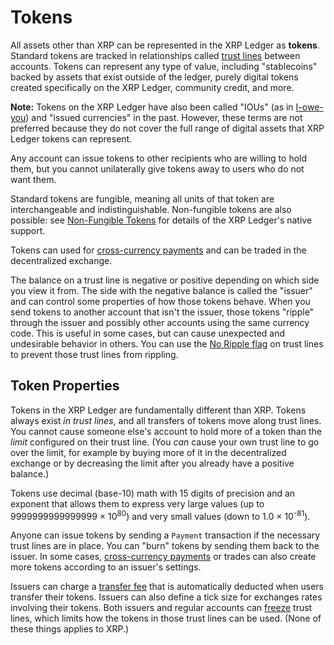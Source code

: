 # Tokens

All assets other than XRP can be represented in the XRP Ledger as **tokens**. Standard tokens are tracked in relationships called [trust lines](trust-lines-and-issuing.html) between accounts. Tokens can represent any type of value, including "stablecoins" backed by assets that exist outside of the ledger, purely digital tokens created specifically on the XRP Ledger, community credit, and more.

**Note:** Tokens on the XRP Ledger have also been called "IOUs" (as in [I-owe-you](https://en.wikipedia.org/wiki/IOU)) and "issued currencies" in the past. However, these terms are not preferred because they do not cover the full range of digital assets that XRP Ledger tokens can represent.

Any account can issue tokens to other recipients who are willing to hold them, but you cannot unilaterally give tokens away to users who do not want them.

Standard tokens are fungible, meaning all units of that token are interchangeable and indistinguishable. Non-fungible tokens are also possible: see [Non-Fungible Tokens](non-fungible.md) for details of the XRP Ledger's native support.

Tokens can used for [cross-currency payments](../transactions/payments/cross-currency-payments.md) and can be traded in the <!-- * -->decentralized exchange.

<!-- * [decentralized exchange](../server/decentralized-exchange.md) -->

The balance on a trust line is negative or positive depending on which side you view it from. The side with the negative balance is called the "issuer" and can control some properties of how those tokens behave. When you send tokens to another account that isn't the issuer, those tokens "ripple" through the issuer and possibly other accounts using the same currency code. This is useful in some cases, but can cause unexpected and undesirable behavior in others. You can use the [No Ripple flag](rippling.md#the-no-ripple-flag) on trust lines to prevent those trust lines from rippling.

## Token Properties

Tokens in the XRP Ledger are <!--*-->fundamentally different than XRP. Tokens always exist _in trust lines_, and all transfers of tokens move along trust lines. You cannot cause someone else's account to hold more of a token than the _limit_ configured on their trust line. (You _can_ cause your own trust line to go over the limit, for example by buying more of it in the <!--  -->decentralized exchange or by decreasing the limit after you already have a positive balance.)

<!-- * [fundamentally different than XRP](currency-formats.md#comparison) -->
<!--  [decentralized exchange](../servers/decentralized-exchange.md) -->

Tokens use decimal (base-10) math with 15 digits of precision and an exponent that allows them to express very large values (up to 9999999999999999 × 10<sup>80</sup>) and very small values (down to 1.0 × 10<sup>-81</sup>).

Anyone can issue tokens by sending a `Payment` transaction if the necessary trust lines are in place. You can "burn" tokens by sending them back to the issuer. In some cases, [cross-currency payments](../transactions/payments/cross-currency-payments.md) or trades can also create more tokens according to an issuer's settings.

Issuers can charge a [transfer fee](transfer-fees.md) that is automatically deducted when users transfer their tokens. Issuers can also define a <!-- * -->tick size for exchanges rates involving their tokens. Both issuers and regular accounts can [freeze](freezing-tokens.md) trust lines, which limits how the tokens in those trust lines can be used. (None of these things applies to XRP.)

<!-- *  [tick size](ticksize.md) -->

<!-- 
For a tutorial of the technical steps involved in issuing a token, see [Issue a Fungible Token](issue-a-fungible-token.html).


## See Also

- **Concepts:**
    - [XRP](xrp.html)
    - [Cross-Currency Payments](cross-currency-payments.html)
    - [Decentralized Exchange](decentralized-exchange.html)
- **Tutorials:**
    - [Issue a Fungible Token](issue-a-fungible-token.html)
    - [Become an XRP Ledger Gateway](become-an-xrp-ledger-gateway.html)
    - [Look Up Transaction Results](look-up-transaction-results.html)
    - [Use Specialized Payment Types](use-specialized-payment-types.html)
- **References:**
    - [Payment transaction][]
    - [TrustSet transaction][]
    - [RippleState object](ripplestate.html)
    - [account_lines method][]
    - [account_currencies method][]
    - [gateway_balances method][]
-->
